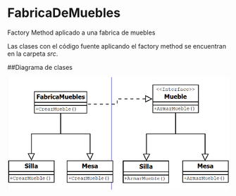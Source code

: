 # FabricaDeMuebles
Factory Method aplicado a una fabrica de muebles

Las clases con el código fuente aplicando el factory method se encuentran en la carpeta *src*.


##Diagrama de clases

![UML FACTORY METHOD APLICADO A UNA FABRICA DE MUEBLES](https://github.com/rramirezg18/FabricaDeMuebles/blob/main/UML%20Fabrica%20De%20Muebles.png)
